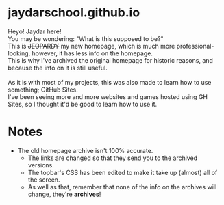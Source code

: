 # jaydarschool.github.io
Heyo! Jaydar here!
<br>You may be wondering: "What is this supposed to be?"
<br>This is ~~JEOPARDY~~ my new homepage, which is much more professional-looking, however, it has less info on the homepage.
<br>This is why I've archived the original homepage for historic reasons, and because the info on it is still useful.
<br><br>
As it is with most of my projects, this was also made to learn how to use something; GitHub Sites. 
<br>I've been seeing more and more websites and games hosted using GH Sites, so I thought it'd be good to learn how to use it.

# Notes
- The old homepage archive isn't 100% accurate.
  -  The links are changed so that they send you to the archived versions.
  -  The topbar's CSS has been edited to make it take up (almost) all of the screen.
    -  As well as that, remember that none of the info on the archives will change, they're **archives**!
